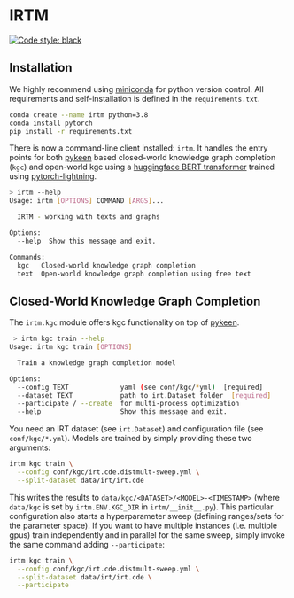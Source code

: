 # IRTM

[![Code style: black](https://img.shields.io/badge/code%20style-black-000000.svg)](https://github.com/psf/black)

## Installation

We highly recommend using
[miniconda](https://docs.conda.io/en/latest/miniconda.html) for python
version control. All requirements and self-installation is defined in
the `requirements.txt`.


```bash
conda create --name irtm python=3.8
conda install pytorch
pip install -r requirements.txt
```

There is now a command-line client installed: `irtm`. It handles the
entry points for both [pykeen](https://github.com/pykeen/pykeen) based
closed-world knowledge graph completion (`kgc`) and open-world kgc
using a [huggingface BERT
transformer](https://github.com/huggingface/transformers) trained
using
[pytorch-lightning](https://github.com/PyTorchLightning/pytorch-lightning).


```bash
> irtm --help
Usage: irtm [OPTIONS] COMMAND [ARGS]...

  IRTM - working with texts and graphs

Options:
  --help  Show this message and exit.

Commands:
  kgc   Closed-world knowledge graph completion
  text  Open-world knowledge graph completion using free text
```


## Closed-World Knowledge Graph Completion

The `irtm.kgc` module offers kgc functionality on top of
[pykeen](https://github.com/pykeen/pykeen).


``` bash
 > irtm kgc train --help
Usage: irtm kgc train [OPTIONS]

  Train a knowledge graph completion model

Options:
  --config TEXT             yaml (see conf/kgc/*yml)  [required]
  --dataset TEXT            path to irt.Dataset folder  [required]
  --participate / --create  for multi-process optimization
  --help                    Show this message and exit.
```

You need an IRT dataset (see `irt.Dataset`) and configuration file
(see `conf/kgc/*.yml`). Models are trained by simply providing these
two arguments:

```bash
irtm kgc train \
  --config conf/kgc/irt.cde.distmult-sweep.yml \
  --split-dataset data/irt/irt.cde
```

This writes the results to `data/kgc/<DATASET>/<MODEL>-<TIMESTAMP>`
(where `data/kgc` is set by `irtm.ENV.KGC_DIR` in
`irtm/__init__.py`). This particular configuration also starts a
hyperparameter sweep (defining ranges/sets for the parameter
space). If you want to have multiple instances (i.e. multiple gpus)
train independently and in parallel for the same sweep, simply invoke
the same command adding `--participate`:

``` bash
irtm kgc train \
  --config conf/kgc/irt.cde.distmult-sweep.yml \
  --split-dataset data/irt/irt.cde \
  --participate
```
